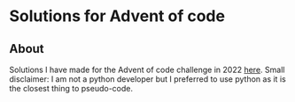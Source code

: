 # Solutions for Advent of code

## About 

Solutions I have made for the Advent of code challenge in 2022 <a href="https://adventofcode.com/2022" target="_blank">here</a>.
Small disclaimer: I am not a python developer but I preferred to use python as it is the closest thing to pseudo-code.
